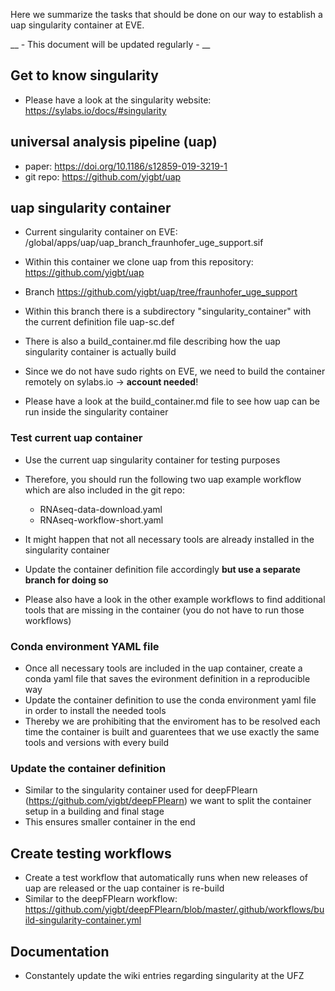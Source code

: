 Here we summarize the tasks that should be done on our way to
establish a uap singularity container at EVE.

__ - This document will be updated regularly - __

## Get to know singularity 

* Please have a look at the singularity website: https://sylabs.io/docs/#singularity
	
## universal analysis pipeline (uap)
   
* paper: https://doi.org/10.1186/s12859-019-3219-1
* git repo: https://github.com/yigbt/uap
   
## uap singularity container

* Current singularity container on EVE: /global/apps/uap/uap_branch_fraunhofer_uge_support.sif
* Within this container we clone uap from this repository: https://github.com/yigbt/uap
* Branch https://github.com/yigbt/uap/tree/fraunhofer_uge_support

* Within this branch there is a subdirectory "singularity_container"
  with the current definition file uap-sc.def
* There is also a build_container.md file describing how the uap
  singularity container is actually build
* Since we do not have sudo rights on EVE, we need to build the
  container remotely on sylabs.io -> __account needed__!
* Please have a look at the build_container.md file to see how uap can
  be run inside the singularity container
  

### Test current uap container

* Use the current uap singularity container for testing purposes
* Therefore, you should run the following two uap example workflow
  which are also included in the git repo:

	- RNAseq-data-download.yaml
	- RNAseq-workflow-short.yaml
	
* It might happen that not all necessary tools are already installed
  in the singularity container
* Update the container definition file accordingly __but use a
  separate branch for doing so__
* Please also have a look in the other example workflows to find
  additional tools that are missing in the container (you do not have
  to run those workflows)
  
### Conda environment YAML file

* Once all necessary tools are included in the uap container, create a
  conda yaml file that saves the evironment definition in a
  reproducible way
* Update the container definition to use the conda environment yaml
  file in order to install the needed tools
* Thereby we are prohibiting that the enviroment has to be resolved
  each time the container is built and guarentees that we use exactly
  the same tools and versions with every build
  
  
### Update the container definition

* Similar to the singularity container used for deepFPlearn
  (https://github.com/yigbt/deepFPlearn) we want to split the
  container setup in a building and final stage
* This ensures smaller container in the end


## Create testing workflows

* Create a test workflow that automatically runs when new releases of
  uap are released or the uap container is re-build
* Similar to the deepFPlearn workflow:
  https://github.com/yigbt/deepFPlearn/blob/master/.github/workflows/build-singularity-container.yml
  

## Documentation

* Constantely update the wiki entries regarding singularity at the UFZ
